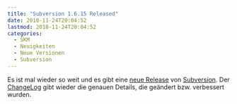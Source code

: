 ```yaml
---
title: "Subversion 1.6.15 Released"
date: 2010-11-24T20:04:52
lastmod: 2010-11-24T20:04:52
categories:
  - SKM
  - Neuigkeiten
  - Neue Versionen
  - Subversion
---
```

Es ist mal wieder so weit und es gibt eine <a href="http://mail-archives.apache.org/mod_mbox/subversion-announce/201011.mbox/%3cAANLkTi=5+NOi-Cp=fKCx6mAW-TofFVW=ikEQkXgQB8Bt@mail.gmail.com%3e">neue Release</a> von <a href="http://subversion.apache.org">Subversion</a>. Der <a href="http://svn.apache.org/repos/asf/subversion/tags/1.6.15/CHANGES">ChangeLog</a> gibt wieder die genauen Details, die geändert bzw. verbessert wurden.
